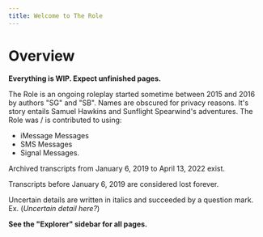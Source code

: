 ```yaml
---
title: Welcome to The Role
---
```

# Overview

**Everything is WIP. Expect unfinished pages.**

The Role is an ongoing roleplay started sometime between 2015 and 2016 by authors "SG" and "SB". Names are obscured for privacy reasons. It's story entails Samuel Hawkins and Sunflight Spearwind's adventures. The Role was / is contributed to using:
- iMessage Messages
- SMS Messages
- Signal Messages.

Archived transcripts from January 6, 2019 to April 13, 2022 exist.

Transcripts before January 6, 2019 are considered lost forever.

Uncertain details are written in italics and succeeded by a question mark. Ex. (*Uncertain detail here?*)

**See the "Explorer" sidebar for all pages.**

